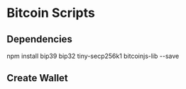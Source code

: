 # Bitcoin Scripts

## Dependencies

npm install bip39 bip32 tiny-secp256k1 bitcoinjs-lib --save

## Create Wallet
